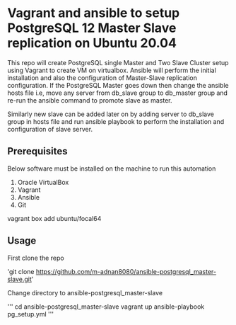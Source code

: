 # Vagrant and ansible to setup PostgreSQL 12 Master Slave replication on Ubuntu 20.04

This repo will create PostgreSQL single Master and Two Slave Cluster setup using Vagrant to create VM on virtualbox. Ansible will perform the initial installation and also the configuration of Master-Slave replication configuration. If the PostgreSQL Master goes down then change the ansible hosts file i.e, move any server from db_slave group to db_master group and re-run the ansible command to promote slave as master. 

Similarly new slave can be added later on by adding server to db_slave group in hosts file and run ansible playbook to perform the installation and configuration of slave server.

## Prerequisites
Below software must be installed on the machine to run this automation
1. Oracle VirtualBox
2. Vagrant
3. Ansible
4. Git

vagrant box add ubuntu/focal64

## Usage
First clone the repo 

'git clone https://github.com/m-adnan8080/ansible-postgresql_master-slave.git'

Change directory to ansible-postgresql_master-slave

'''
cd ansible-postgresql_master-slave
vagrant up
ansible-playbook pg_setup.yml
'''
